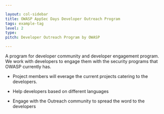 ```yaml
---

layout: col-sidebar
title: OWASP AppSec Days Developer Outreach Program
tags: example-tag
level: 2
type: 
pitch: Developer Outreach Program by OWASP

---
```


A program for developer community and developer engagement program. We work with developers to engage them with the security programs that OWASP currently has. 

* Project members will everage the current projects catering to the developers.

* Help developers based on different languages

* Engage with the Outreach community to spread the word to the developers
